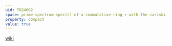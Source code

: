 ```yaml
---
uid: T024602
space: prime-spectrum-spec(r)-of-a-commutative-ring-r-with-the-zariski-topology
property: compact
value: true
---
```

[wiki](http://en.wikipedia.org/wiki/Sober_space)

